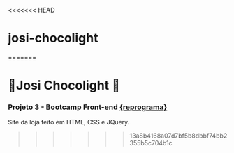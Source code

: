 <<<<<<< HEAD
# josi-chocolight
=======
# :chocolate_bar:Josi Chocolight :chocolate_bar:

### Projeto 3 - Bootcamp Front-end [{reprograma}](https://reprograma.com.br/) 

Site da loja feito em HTML, CSS e JQuery.
>>>>>>> 13a8b4168a07d7bf5b8dbbf74bb2355b5c704b1c
